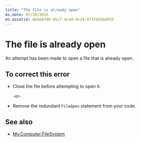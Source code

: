 ```yaml
---
title: "The file is already open"
ms.date: 07/20/2015
ms.assetid: bbde8390-05cf-4ca4-9c24-073f656bd935
---
```

# The file is already open

An attempt has been made to open a file that is already open.  
  
## To correct this error  
  
- Close the file before attempting to open it.  
  
     -or-  
  
- Remove the redundant `FileOpen` statement from your code.  
  
## See also

- [My.Computer.FileSystem](xref:Microsoft.VisualBasic.FileIO.FileSystem)
